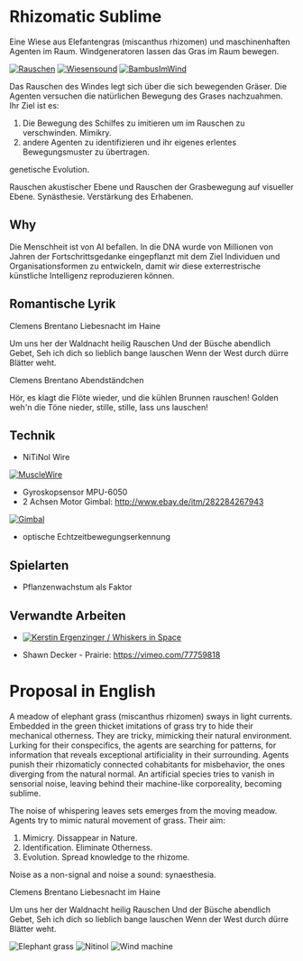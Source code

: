 # Rhizomatic Sublime

Eine Wiese aus Elefantengras (miscanthus rhizomen) und maschinenhaften Agenten im Raum.
Windgeneratoren lassen das Gras im Raum bewegen.

[![Rauschen](http://img.youtube.com/vi/_D6Zi9OlUVM/maxresdefault.jpg)](http://www.youtube.com/watch?v=_D6Zi9OlUVM)
[![Wiesensound](http://img.youtube.com/vi/2F16FjGLiO0/maxresdefault.jpg)](http://www.youtube.com/watch?v=2F16FjGLiO0)
[![BambusImWind](http://img.youtube.com/vi/X_K-7AV-tl4/0.jpg)](http://www.youtube.com/watch?v=X_K-7AV-tl4)

Das Rauschen des Windes legt sich über die sich bewegenden Gräser.
Die Agenten versuchen die natürlichen Bewegung des Grases nachzuahmen.
Ihr Ziel ist es:

1. Die Bewegung des Schilfes zu imitieren um im Rauschen zu verschwinden. Mimikry.
2. andere Agenten zu identifizieren und ihr eigenes erlentes Bewegungsmuster zu übertragen.

genetische Evolution.

Rauschen akustischer Ebene und Rauschen der Grasbewegung auf visueller Ebene.
Synästhesie.
Verstärkung des Erhabenen.

## Why

Die Menschheit ist von AI befallen. In die DNA wurde von Millionen von Jahren der Fortschrittsgedanke
eingepflanzt mit dem Ziel Individuen und Organisationsformen zu entwickeln, damit wir diese exterrestrische künstliche Intelligenz reproduzieren können.

## Romantische Lyrik

Clemens Brentano
Liebesnacht im Haine 

Um uns her der Waldnacht heilig Rauschen 
Und der Büsche abendlich Gebet, 
Seh ich dich so lieblich bange lauschen 
Wenn der West durch dürre Blätter weht.

Clemens Brentano
Abendständchen 

Hör, es klagt die Flöte wieder,
und die kühlen Brunnen rauschen!
Golden weh'n die Töne nieder,
stille, stille, lass uns lauschen!

## Technik

* NiTiNol Wire

[![MuscleWire](http://img.youtube.com/vi/N188-MJZrzo/0.jpg)](http://www.youtube.com/watch?v=N188-MJZrzo)

* Gyroskopsensor MPU-6050
* 2 Achsen Motor Gimbal: http://www.ebay.de/itm/282284267943

 [![Gimbal](http://img.youtube.com/vi/7Q9bNwmFeeU/0.jpg)](http://www.youtube.com/watch?v=7Q9bNwmFeeU)

* optische Echtzeitbewegungserkennung 

## Spielarten

* Pflanzenwachstum als Faktor

## Verwandte Arbeiten

* [![Kerstin Ergenzinger / Whiskers in Space](http://www.nodegree.de/works/whiskers/pics-whiskers/WhiskersSt.Peter03_8.jpg)](http://www.nodegree.de/works/whiskers/inspace-video.html)

* Shawn Decker - Prairie: https://vimeo.com/77759818

# Proposal in English

A meadow of elephant grass (miscanthus rhizomen) sways in light currents.
Embedded in the green thicket imitations of grass try to hide their mechanical otherness.
They are tricky, mimicking their natural environment.
Lurking for their conspecifics, the agents are searching for patterns, for information that reveals exceptional artificiality in their surrounding.
Agents punish their rhizomaticly connected cohabitants for misbehavior, the ones diverging from the natural normal.
An artificial species tries to vanish in sensorial noise, leaving behind their machine-like corporeality, becoming sublime.

The noise of whispering leaves sets emerges from the moving meadow.
Agents try to mimic natural movement of grass.
Their aim:
1. Mimicry. Dissappear in Nature.
2. Identification. Eliminate Otherness.
3. Evolution. Spread knowledge to the rhizome.

Noise as a non-signal and noise a sound: synaesthesia.

Clemens Brentano
Liebesnacht im Haine 

Um uns her der Waldnacht heilig Rauschen 
Und der Büsche abendlich Gebet, 
Seh ich dich so lieblich bange lauschen 
Wenn der West durch dürre Blätter weht.

![Elephant grass](https://wrightouttanowhere.files.wordpress.com/2014/04/dsc02043.jpg)
![Nitinol](https://farm9.staticflickr.com/8005/7500411546_f5892b9f0c_b.jpg)
![Wind machine](https://www.bresser.de/out/pictures/master/product/1/1ddd54ab622a29ac4930d067225a9793_ventilator_m.jpg)
